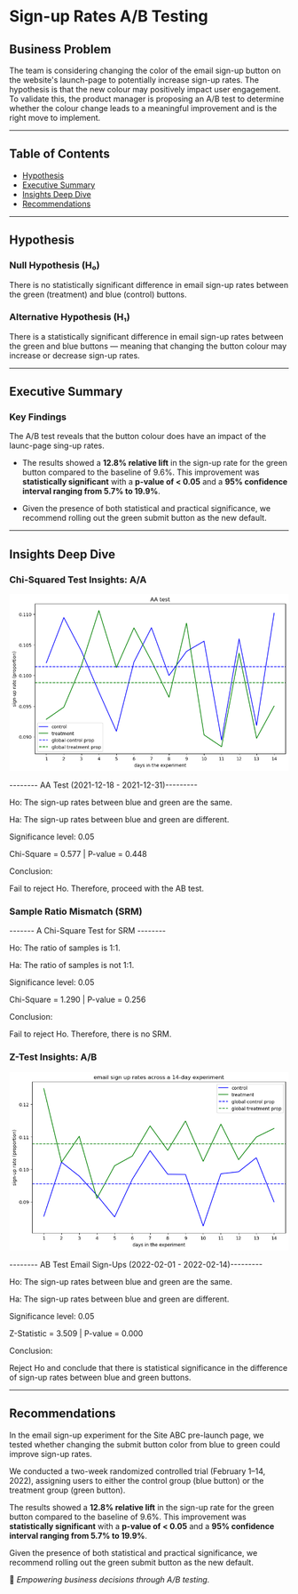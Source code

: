 # **Sign-up Rates A/B Testing**

## Business Problem
The team is considering changing the color of the email sign-up button on the website's launch-page to potentially increase sign-up rates. The hypothesis is that the new colour may positively impact user engagement. To validate this, the product manager is proposing an A/B test to determine whether the colour change leads to a meaningful improvement and is the right move to implement.

---

## **Table of Contents**
- [Hypothesis](#Hypothesis)
- [Executive Summary](#executive-summary)
- [Insights Deep Dive](#insights-deep-dive)
- [Recommendations](#recommendations)

---

## Hypothesis

### Null Hypothesis (H₀)
There is no statistically significant difference in email sign-up rates between the green (treatment) and blue (control) buttons.

### Alternative Hypothesis (H₁)
There is a statistically significant difference in email sign-up rates between the green and blue buttons — meaning that changing the button colour may increase or decrease sign-up rates.

---

## **Executive Summary**

### **Key Findings**
The A/B test reveals that the button colour does have an impact of the launc-page sing-up rates.

- The results showed a **12.8% relative lift** in the sign-up rate for the green button compared to the baseline of 9.6%. This improvement was **statistically significant** with a **p-value of < 0.05** and a **95% confidence interval ranging from 5.7% to 19.9%**.

- Given the presence of both statistical and practical significance, we recommend rolling out the green submit button as the new default.

---

## **Insights Deep Dive**

### **Chi-Squared Test Insights: A/A**

![Treatment vs Conrtol AA](./ReadMe_Images/Treatment_vs_Control_AA.png)

-------- AA Test (2021-12-18 - 2021-12-31)---------

Ho: The sign-up rates between blue and green are the same.

Ha: The sign-up rates between blue and green are different.

Significance level: 0.05

Chi-Square = 0.577 | P-value = 0.448

Conclusion:

Fail to reject Ho. Therefore, proceed with the AB test.

### **Sample Ratio Mismatch (SRM)**

------- A Chi-Square Test for SRM --------

Ho: The ratio of samples is 1:1.

Ha: The ratio of samples is not 1:1.

Significance level: 0.05

Chi-Square = 1.290 | P-value = 0.256

Conclusion:

Fail to reject Ho. Therefore, there is no SRM.

### **Z-Test Insights: A/B**

![Treatment vs Conrtol AB](./ReadMe_Images/Treatment_vs_Control_AB.png)

-------- AB Test Email Sign-Ups (2022-02-01 - 2022-02-14)---------

Ho: The sign-up rates between blue and green are the same.

Ha: The sign-up rates between blue and green are different.

Significance level: 0.05

Z-Statistic = 3.509 | P-value = 0.000

Conclusion:

Reject Ho and conclude that there is statistical significance in the difference of sign-up rates between blue and green buttons.

---

## **Recommendations**

In the email sign-up experiment for the Site ABC pre-launch page, we tested whether changing the submit button color from blue to green could improve sign-up rates.

We conducted a two-week randomized controlled trial (February 1–14, 2022), assigning users to either the control group (blue button) or the treatment group (green button).

The results showed a **12.8% relative lift** in the sign-up rate for the green button compared to the baseline of 9.6%. This improvement was **statistically significant** with a **p-value of < 0.05** and a **95% confidence interval ranging from 5.7% to 19.9%**.

Given the presence of both statistical and practical significance, we recommend rolling out the green submit button as the new default.

🚀 *Empowering business decisions through A/B testing.*

